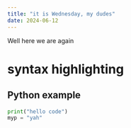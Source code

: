 ```yaml
---
title: "it is Wednesday, my dudes"
date: 2024-06-12
---
```

Well here we are again
# syntax highlighting
## Python example
```python
print("hello code")
myp = "yah"
```

